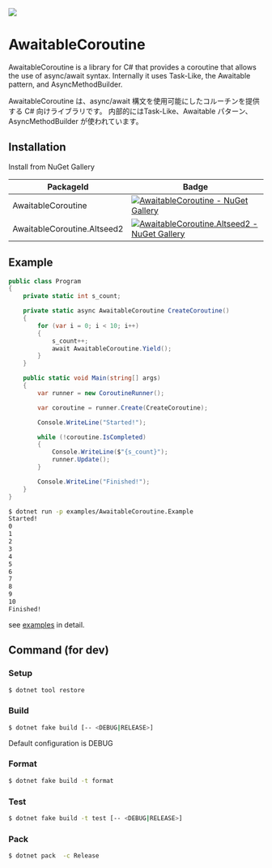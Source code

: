 [![](https://github.com/wraikny/AwaitableCoroutine/workflows/CI/badge.svg)](https://github.com/wraikny/AwaitableCoroutine/actions?workflow=CI)

# AwaitableCoroutine

AwaitableCoroutine is a library for C# that provides a coroutine that allows the use of async/await syntax.
Internally it uses Task-Like, the Awaitable pattern, and AsyncMethodBuilder.

AwaitableCoroutine は、async/await 構文を使用可能にしたコルーチンを提供する C# 向けライブラリです。
内部的にはTask-Like、Awaitable パターン、AsyncMethodBuilder が使われています。

## Installation

Install from NuGet Gallery

| PackageId | Badge |
| --- | --- |
| AwaitableCoroutine | [![AwaitableCoroutine - NuGet Gallery](https://img.shields.io/nuget/v/AwaitableCoroutine?style=plastic)](https://www.nuget.org/packages/AwaitableCoroutine/) |
| AwaitableCoroutine.Altseed2 | [![AwaitableCoroutine.Altseed2 - NuGet Gallery](https://img.shields.io/nuget/v/AwaitableCoroutine.Altseed2?style=plastic)](https://www.nuget.org/packages/AwaitableCoroutine.Altseed2/) |


## Example

```C#
public class Program
{
    private static int s_count;

    private static async AwaitableCoroutine CreateCoroutine()
    {
        for (var i = 0; i < 10; i++)
        {
            s_count++;
            await AwaitableCoroutine.Yield();
        }
    }

    public static void Main(string[] args)
    {
        var runner = new CoroutineRunner();

        var coroutine = runner.Create(CreateCoroutine);

        Console.WriteLine("Started!");

        while (!coroutine.IsCompleted)
        {
            Console.WriteLine($"{s_count}");
            runner.Update();
        }

        Console.WriteLine("Finished!");
    }
}
```

```sh
$ dotnet run -p examples/AwaitableCoroutine.Example
Started!
0
1
2
3
4
5
6
7
8
9
10
Finished!
```

see [examples](examples) in detail.

## Command (for dev)

### Setup

```sh
$ dotnet tool restore
```

### Build

```sh
$ dotnet fake build [-- <DEBUG|RELEASE>]
```

Default configuration is DEBUG

### Format

```sh
$ dotnet fake build -t format
```

### Test

```sh
$ dotnet fake build -t test [-- <DEBUG|RELEASE>]
```

### Pack

```sh
$ dotnet pack  -c Release
```
